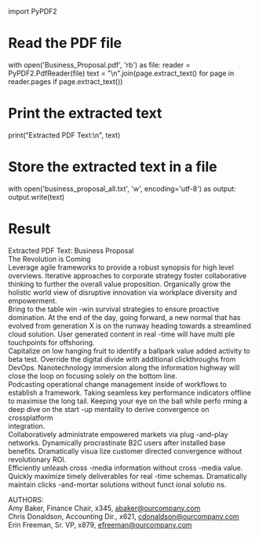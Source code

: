 import PyPDF2

# Read the PDF file

with open('Business_Proposal.pdf', 'rb') as file:
reader = PyPDF2.PdfReader(file)
text = "\n".join(page.extract_text() for page in reader.pages if page.extract_text())

# Print the extracted text

print("Extracted PDF Text:\n", text)

# Store the extracted text in a file

with open('business_proposal_all.txt', 'w', encoding='utf-8') as output:
output.write(text)

# Result

Extracted PDF Text:
Business Proposal  
The Revolution is Coming  
Leverage agile frameworks to provide a robust synopsis for high level  
overviews. Iterative approaches to corporate strategy foster collaborative  
thinking to further the overall value proposition. Organically grow the  
holistic world view of disruptive innovation via workplace diversity and  
empowerment.  
Bring to the table win -win survival strategies to ensure proactive  
domination. At the end of the day, going forward, a new normal that has  
evolved from generation X is on the runway heading towards a streamlined  
cloud solution. User generated content in real -time will have multi ple
touchpoints for offshoring.  
Capitalize on low hanging fruit to identify a ballpark value added activity to  
beta test. Override the digital divide with additional clickthroughs from  
DevOps. Nanotechnology immersion along the information highway will  
close the loop on focusing solely on the bottom line.  
Podcasting operational change management inside of workflows to  
establish a framework. Taking seamless key performance indicators offline  
to maximise the long tail. Keeping your eye on the ball while perfo rming a  
deep dive on the start -up mentality to derive convergence on crossplatform  
integration.  
Collaboratively administrate empowered markets via plug -and-play
networks. Dynamically procrastinate B2C users after installed base  
benefits. Dramatically visua lize customer directed convergence without  
revolutionary ROI.  
Efficiently unleash cross -media information without cross -media value.  
Quickly maximize timely deliverables for real -time schemas. Dramatically  
maintain clicks -and-mortar solutions without funct ional solutio ns.

AUTHORS:  
Amy Baker, Finance Chair, x345, abaker@ourcompany.com  
Chris Donaldson, Accounting Dir., x621, cdonaldson@ourcompany.com  
Erin Freeman, Sr. VP, x879, efreeman@ourcompany.com
